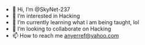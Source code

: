 - 👋 Hi, I’m @SkyNet-237
- 👀 I’m interested in Hacking
- 🌱 I’m currently learning what i am being taught, lol
- 💞️ I’m looking to collaborate on Hacking
- 📫 How to reach me anyerref@yahoo.com

<!---
SkyNet-237/SkyNet-237 is a ✨ special ✨ repository because its `README.md` (this file) appears on your GitHub profile.
You can click the Preview link to take a look at your changes.
--->
